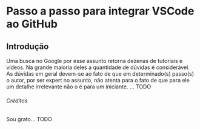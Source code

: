 # Passo a passo para integrar VSCode ao GitHub

## Introdução

Uma busca no Google por esse assunto retorna dezenas de tutoriais e vídeos.
Na grande maioria deles a quantidade de dúvidas é considerável.
As dúvidas em geral devem-se ao fato de que em determinado(s) passo(s)
o autor, por ser expert no assunto, não atenta para o fato de que para ele um
detalhe irrelevante não o é para um iniciante. 
...
TODO


###### Créditos
Sou grato...
TODO 